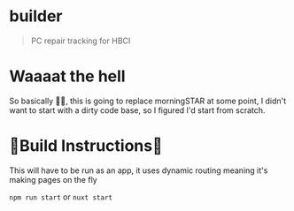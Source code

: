 # builder

> PC repair tracking for HBCI

# Waaaat the hell


So basically 🤞🤞, this is going to replace morningSTAR at some point, I didn't want to start with a dirty code base, so I figured I'd start from scratch.

# 🚧Build Instructions🚧

This will have to be run as an app, it uses dynamic routing meaning it's making pages on the fly

`npm run start`
or
`nuxt start`
